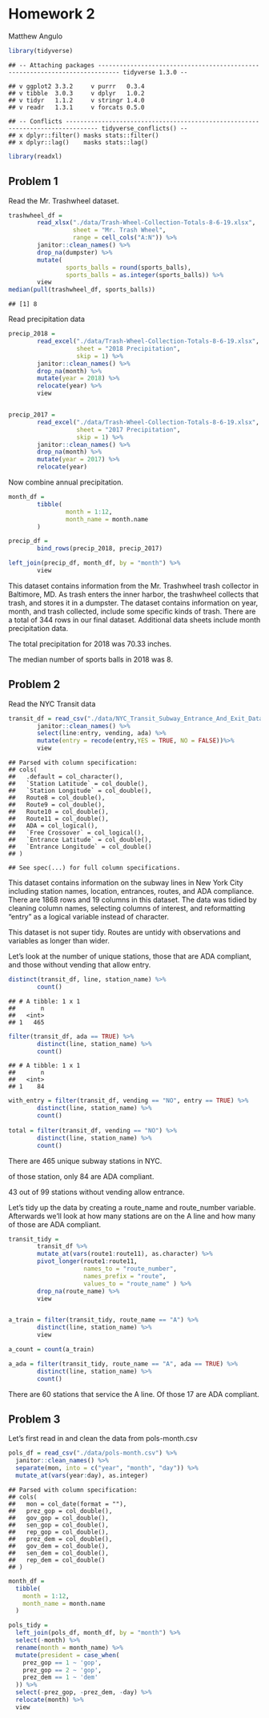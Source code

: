 Homework 2
================
Matthew Angulo

``` r
library(tidyverse)
```

    ## -- Attaching packages ---------------------------------------------------------------------------- tidyverse 1.3.0 --

    ## v ggplot2 3.3.2     v purrr   0.3.4
    ## v tibble  3.0.3     v dplyr   1.0.2
    ## v tidyr   1.1.2     v stringr 1.4.0
    ## v readr   1.3.1     v forcats 0.5.0

    ## -- Conflicts ------------------------------------------------------------------------------- tidyverse_conflicts() --
    ## x dplyr::filter() masks stats::filter()
    ## x dplyr::lag()    masks stats::lag()

``` r
library(readxl)
```

## Problem 1

Read the Mr. Trashwheel dataset.

``` r
trashwheel_df = 
        read_xlsx("./data/Trash-Wheel-Collection-Totals-8-6-19.xlsx", 
                  sheet = "Mr. Trash Wheel",
                  range = cell_cols("A:N")) %>% 
        janitor::clean_names() %>% 
        drop_na(dumpster) %>% 
        mutate(
                sports_balls = round(sports_balls),
                sports_balls = as.integer(sports_balls)) %>% 
        view
median(pull(trashwheel_df, sports_balls))
```

    ## [1] 8

Read precipitation data

``` r
precip_2018 = 
        read_excel("./data/Trash-Wheel-Collection-Totals-8-6-19.xlsx",
                   sheet = "2018 Precipitation",
                   skip = 1) %>% 
        janitor::clean_names() %>% 
        drop_na(month) %>% 
        mutate(year = 2018) %>% 
        relocate(year) %>% 
        view


precip_2017 = 
        read_excel("./data/Trash-Wheel-Collection-Totals-8-6-19.xlsx",
                   sheet = "2017 Precipitation",
                   skip = 1) %>% 
        janitor::clean_names() %>% 
        drop_na(month) %>% 
        mutate(year = 2017) %>% 
        relocate(year)
```

Now combine annual precipitation.

``` r
month_df = 
        tibble(
                month = 1:12,
                month_name = month.name
        )

precip_df = 
        bind_rows(precip_2018, precip_2017) 

left_join(precip_df, month_df, by = "month") %>% 
        view
```

This dataset contains information from the Mr. Trashwheel trash
collector in Baltimore, MD. As trash enters the inner harbor, the
trashwheel collects that trash, and stores it in a dumpster. The dataset
contains information on year, month, and trash collected, include some
specific kinds of trash. There are a total of 344 rows in our final
dataset. Additional data sheets include month precipitation data.

The total precipitation for 2018 was 70.33 inches.

The median number of sports balls in 2018 was 8.

## Problem 2

Read the NYC Transit data

``` r
transit_df = read_csv("./data/NYC_Transit_Subway_Entrance_And_Exit_Data.csv") %>% 
        janitor::clean_names() %>%
        select(line:entry, vending, ada) %>%
        mutate(entry = recode(entry,YES = TRUE, NO = FALSE))%>% 
        view
```

    ## Parsed with column specification:
    ## cols(
    ##   .default = col_character(),
    ##   `Station Latitude` = col_double(),
    ##   `Station Longitude` = col_double(),
    ##   Route8 = col_double(),
    ##   Route9 = col_double(),
    ##   Route10 = col_double(),
    ##   Route11 = col_double(),
    ##   ADA = col_logical(),
    ##   `Free Crossover` = col_logical(),
    ##   `Entrance Latitude` = col_double(),
    ##   `Entrance Longitude` = col_double()
    ## )

    ## See spec(...) for full column specifications.

This dataset contains information on the subway lines in New York City
including station names, location, entrances, routes, and ADA
compliance. There are 1868 rows and 19 columns in this dataset. The data
was tidied by cleaning column names, selecting columns of interest, and
reformatting “entry” as a logical variable instead of character.

This dataset is not super tidy. Routes are untidy with observations and
variables as longer than wider.

Let’s look at the number of unique stations, those that are ADA
compliant, and those without vending that allow entry.

``` r
distinct(transit_df, line, station_name) %>% 
        count()
```

    ## # A tibble: 1 x 1
    ##       n
    ##   <int>
    ## 1   465

``` r
filter(transit_df, ada == TRUE) %>% 
        distinct(line, station_name) %>% 
        count()
```

    ## # A tibble: 1 x 1
    ##       n
    ##   <int>
    ## 1    84

``` r
with_entry = filter(transit_df, vending == "NO", entry == TRUE) %>% 
        distinct(line, station_name) %>% 
        count()
        
total = filter(transit_df, vending == "NO") %>% 
        distinct(line, station_name) %>% 
        count()
```

There are 465 unique subway stations in NYC.

of those station, only 84 are ADA compliant.

43 out of 99 stations without vending allow entrance.

Let’s tidy up the data by creating a route\_name and route\_number
variable. Afterwards we’ll look at how many stations are on the A line
and how many of those are ADA compliant.

``` r
transit_tidy = 
        transit_df %>%
        mutate_at(vars(route1:route11), as.character) %>% 
        pivot_longer(route1:route11,
                     names_to = "route_number",
                     names_prefix = "route",
                     values_to = "route_name" ) %>% 
        drop_na(route_name) %>% 
        view


a_train = filter(transit_tidy, route_name == "A") %>% 
        distinct(line, station_name) %>% 
        view

a_count = count(a_train)

a_ada = filter(transit_tidy, route_name == "A", ada == TRUE) %>% 
        distinct(line, station_name) %>% 
        count()
```

There are 60 stations that service the A line. Of those 17 are ADA
compliant.

## Problem 3

Let’s first read in and clean the data from pols-month.csv

``` r
pols_df = read_csv("./data/pols-month.csv") %>% 
  janitor::clean_names() %>% 
  separate(mon, into = c("year", "month", "day")) %>% 
  mutate_at(vars(year:day), as.integer) 
```

    ## Parsed with column specification:
    ## cols(
    ##   mon = col_date(format = ""),
    ##   prez_gop = col_double(),
    ##   gov_gop = col_double(),
    ##   sen_gop = col_double(),
    ##   rep_gop = col_double(),
    ##   prez_dem = col_double(),
    ##   gov_dem = col_double(),
    ##   sen_dem = col_double(),
    ##   rep_dem = col_double()
    ## )

``` r
month_df = 
  tibble(
    month = 1:12,
    month_name = month.name
  )

pols_tidy = 
  left_join(pols_df, month_df, by = "month") %>% 
  select(-month) %>% 
  rename(month = month_name) %>%
  mutate(president = case_when(
    prez_gop == 1 ~ 'gop',
    prez_gop == 2 ~ 'gop',
    prez_dem == 1 ~ 'dem'
  )) %>%
  select(-prez_gop, -prez_dem, -day) %>% 
  relocate(month) %>% 
  view
```

